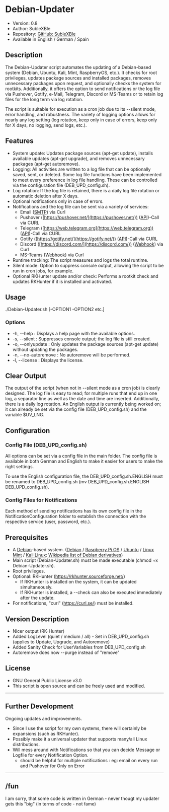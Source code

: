 # Debian-Updater
+ Version: 0.8
+ Author: SubleXBle
+ Repository: [GitHub: SubleXBle](https://github.com/SubleXBle/Debian-Updater)
+ Available in English / German / Spain

## Description
The Debian-Updater script automates the updating of a Debian-based system (Debian, Ubuntu, Kali, Mint, RaspberryOS, etc.). It checks for root privileges, updates package sources and installed packages, removes unnecessary packages upon request, and optionally checks the system for rootkits. Additionally, it offers the option to send notifications or the log file via Pushover, Gotify, e-Mail, Telegram, Discord or MS-Teams or to retain log files for the long term via log rotation.

The script is suitable for execution as a cron job due to its --silent mode, error handling, and robustness. The variety of logging options allows for nearly any log setting (log rotation, keep only in case of errors, keep only for X days, no logging, send logs, etc.).

## Features
+ System update: Updates package sources (apt-get update), installs available updates (apt-get upgrade), and removes unnecessary packages (apt-get autoremove).
+ Logging: All activities are written to a log file that can be optionally saved, sent, or deleted. Some log file functions have been implemented to meet every preference in log file handling. These can be controlled via the configuration file (DEB_UPD_config.sh).
+ Log rotation: If the log file is retained, there is a daily log file rotation or automatic deletion after X days.
+ Optional notifications only in case of errors.
+ Notifications and the log file can be sent via a variety of services:
    + Email ([SMTP](https://de.wikipedia.org/wiki/Simple_Mail_Transfer_Protocol)) via Curl
    + Pushover ([https://pushover.net/](https://pushover.net/)) ([API](https://de.wikipedia.org/wiki/Wikipedia:Technik/Datenbank/API))-Call via CURL
    + Telegram ([https://web.telegram.org](https://web.telegram.org)) ([API](https://de.wikipedia.org/wiki/Wikipedia:Technik/Datenbank/API))-Call via CURL
    + Gotify ([https://gotify.net/](https://gotify.net/)) ([API](https://de.wikipedia.org/wiki/Wikipedia:Technik/Datenbank/API))-Call via CURL
    + Discord ([https://discord.com/](https://discord.com/)) ([Webhook](https://de.wikipedia.org/wiki/Webhooks)) via Curl
    + MS-Teams ([Webhook](https://de.wikipedia.org/wiki/Webhooks)) via Curl
+ Runtime tracking: The script measures and logs the total runtime.
+ Silent mode: Option to suppress console output, allowing the script to be run in cron jobs, for example.
+ Optional RKHunter update and/or check: Performs a rootkit check and updates RKHunter if it is installed and activated.

## Usage
./Debian-Updater.sh [-OPTION1 -OPTION2 etc.]

### Options
+ -h, --help : Displays a help page with the available options.
+ -s, --silent : Suppresses console output; the log file is still created.
+ -o, --onlyupdate : Only updates the package sources (apt-get update) without updating the packages.
+ -n, --no-autoremove : No autoremove will be performed.
+ -l, --license : Displays the license.

## Clear Output
The output of the script (when not in --silent mode as a cron job) is clearly designed. The log file is easy to read; for multiple runs that end up in one log, a separator line as well as the date and time are inserted. Additionally, there is a daily log rotation. An English output is currently being worked on; it can already be set via the config file (DEB_UPD_config.sh) and the variable $UV_LNG.

## Configuration

### Config File (DEB_UPD_config.sh)
All options can be set via a config file in the main folder. The config file is available in both German and English to make it easier for users to make the right settings.

To use the English configuration file, the DEB_UPD_config.sh.ENGLISH must be renamed to DEB_UPD_config.sh (mv DEB_UPD_config.sh.ENGLISH DEB_UPD_config.sh).

### Config Files for Notifications
Each method of sending notifications has its own config file in the NotificationConfiguration folder to establish the connection with the respective service (user, password, etc.).

## Prerequisites
+ A [Debian](https://www.debian.org)-based system. ([Debian](https://www.debian.org) / [Raspberry Pi OS](https://www.raspberrypi.com/software/) / [Ubuntu](https://ubuntu.com/) / [Linux Mint](https://linuxmint.com/) / [Kali Linux](https://www.kali.org/): [Wikipedia list of Debian derivatives](https://de.wikipedia.org/wiki/Liste_von_Linux-Distributionen#Debian-Derivate))
+ Main script (Debian-Updater.sh) must be made executable (chmod +x Debian-Updater.sh).
+ Root privileges.
+ Optional: RKHunter (https://rkhunter.sourceforge.net/)
    + If RKHunter is installed on the system, it can be updated simultaneously.
    + If RKHunter is installed, a --check can also be executed immediately after the update.
+ For notifications, "curl" (https://curl.se/) must be installed.

## Version Description
+ Nicer output (RK-Hunter)
+ Added LogLevel (quiet / medium / all) - Set in DEB_UPD_config.sh (applies to Update, Upgrade, and Autoremove)
+ Added Sanity Check for UserVariables from DEB_UPD_config.sh
+ Autoremove does now --purge instead of "remove"

## License
+ GNU General Public License v3.0
+ This script is open source and can be freely used and modified.
---------------------------------------------------------------------------------------
## Further Development
Ongoing updates and improvements.

+ Since I use the script for my own systems, there will certainly be expansions (such as RKHunter).
+ Possibly make it a universal updater that supports many/all Linux distributions.
+ Will mess around with Notifications so that you can decide Message or Logfile for every Notification Option.
    + should be helpful for multiple notifications : eg: email on every run and Pushover for Only on Error
---------------------------------------------------------------------------------------

## /fun
I am sorry, that some code is written in German - never thougt my updater gets this "big" (in terms of code - not fame)

